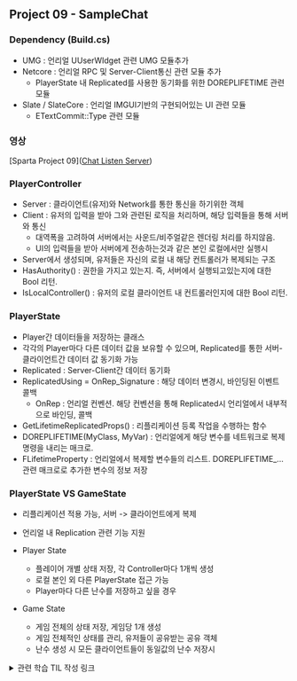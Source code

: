 ## Project 09 - SampleChat

### Dependency (Build.cs)
  - UMG : 언리얼 UUserWIdget 관련 UMG 모듈추가
  - Netcore : 언리얼 RPC 및 Server-Client통신 관련 모듈 추가
    - PlayerState 내 Replicated를 사용한 동기화를 위한 DOREPLIFETIME 관련 모듈
  - Slate / SlateCore : 언리얼 IMGUI기반의 구현되어있는 UI 관련 모듈
    - ETextCommit::Type 관련 모듈

### 영상

[Sparta Project 09]([Chat Listen Server](https://www.youtube.com/watch?v=5jxAF4k9qf4))

### PlayerController
  - Server : 클라이언트(유저)와 Network를 통한 통신을 하기위한 객체
  - Client : 유저의 입력을 받아 그와 관련된 로직을 처리하며, 해당 입력들을 통해 서버와 통신
    - 대역폭을 고려하여 서버에서는 사운드/비주얼같은 렌더링 처리를 하지않음.
    - UI의 입력들을 받아 서버에게 전송하는것과 같은 본인 로컬에서만 실행시
  - Server에서 생성되며, 유저들은 자신의 로컬 내 해당 컨트롤러가 복제되는 구조
  - HasAuthority() : 권한을 가지고 있는지. 즉, 서버에서 실행되고있는지에 대한 Bool 리턴.
  - IsLocalController() : 유저의 로컬 클라이언트 내 컨트롤러인지에 대한 Bool 리턴.
    
### PlayerState
  - Player간 데이터들을 저장하는 클래스
  - 각각의 Player마다 다른 데이터 값을 보유할 수 있으며, Replicated를 통한 서버-클라이언트간 데이터 값 동기화 가능
  - Replicated : Server-Client간 데이터 동기화
  - ReplicatedUsing = OnRep_Signature : 해당 데이터 변경시, 바인딩된 이벤트 콜백
    - OnRep : 언리얼 컨벤션. 해당 컨벤션을 통해 Replicated시 언리얼에서 내부적으로 바인딩, 콜백
  - GetLifetimeReplicatedProps() : 리플리케이션 등록 작업을 수행하는 함수
  - DOREPLIFETIME(MyClass, MyVar) : 언리얼에게 해당 변수를 네트워크로 복제 명령을 내리는 매크로. 
  - FLifetimeProperty : 언리얼에서 복제할 변수들의 리스트. DOREPLIFETIME_... 관련 매크로로 추가한 변수의 정보 저장

### PlayerState VS GameState
  - 리플리케이션 적용 가능, 서버 -> 클라이언트에게 복제
  - 언리얼 내 Replication 관련 기능 지원
  
  - Player State
    - 플레이어 개별 상태 저장, 각 Controller마다 1개씩 생성
    - 로컬 본인 외 다른 PlayerState 접근 가능
    - Player마다 다른 난수를 저장하고 싶을 경우
  - Game State
    - 게임 전체의 상태 저장, 게임당 1개 생성
    - 게임 전체적인 상태를 관리, 유저들이 공유받는 공유 객체
    - 난수 생성 시 모든 클라이언트들이 동일값의 난수 저장시

<details>
  <summary> 관련 학습 TIL 작성 링크</summary>
  https://mynameiskgws.tistory.com/38
  https://mynameiskgws.tistory.com/60
  https://mynameiskgws.tistory.com/64
  https://mynameiskgws.tistory.com/65
</details>
